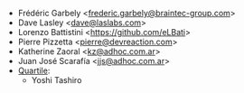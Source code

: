 - Frédéric Garbely \<<frederic.garbely@braintec-group.com>\>
- Dave Lasley \<<dave@laslabs.com>\>
- Lorenzo Battistini \<<https://github.com/eLBati>\>
- Pierre Pizzetta \<<pierre@devreaction.com>\>
- Katherine Zaoral \<<kz@adhoc.com.ar>\>
- Juan José Scarafía \<<jjs@adhoc.com.ar>\>
- [Quartile](https://www.quartile.co):
  - Yoshi Tashiro
